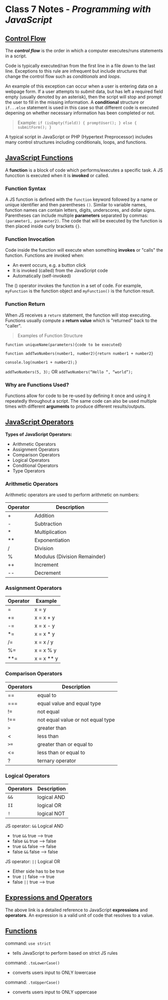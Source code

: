# Class 7 Notes - *Programming with JavaScript*

## [Control Flow](https://developer.mozilla.org/en-US/docs/Glossary/Control_flow)

The ***control flow*** is the order in which a computer executes/runs statements in a script.

Code is typically executed/ran from the first line in a file down to the last line. Exceptions to this rule are infrequent but include structures that change the control flow such as *conditionals* and *loops*.

An example of this exception can occur when a user is entering data on a webpage form. If a user attempts to *submit* data, but has left a required field empty (usually denoted by an asterisk), then the script will stop and prompt the user to fill in the missing information. A **conditional** structure or `if...else` statement is used in this case so that different code is executed depening on whether necessary information has been completed or not.

> Example:
`if (isEmpty(field)) {
    promptUser();
} else {
    submitForm();
}`

A typical script in JavaScript or PHP (Hypertext Preprocessor) includes many control structures including conditionals, loops, and functions.

## [JavaScript Functions](https://www.w3schools.com/js/js_functions.asp)

A **function** is a block of code which performs/executes a specific task. A JS funcction is executed when it is **invoked** or called.

### Function Syntax

A JS function is defined with the `function` keyword followed by a name or unique identifier and then parentheses `()`. Similar to variable names, function names can contain letters, digits, underscores, and dollar signs. Parentheses can include multiple **parameters** separated by commas: `(parameter1, parameter2)`. The code that will be executed by the function is then placed inside curly brackets `{}`.

### Function Invocation

Code inside the function will execute when something **invokes** or "calls" the function. Functions are invoked when:

- An event occurs, e.g. a button click
- It is invoked (called) from the JavaScript code
- Automatically (self-invoked)

The () operator invokes the function in a set of code. For example, `myFunction` is the function object and `myFunction()` is the function result.

### Function Return

When JS receives a `return` statement, the function will stop executing. Functions usually compute a **return value** which is "returned" back to the "caller".

> Examples of Function Structure

`function uniqueName(parameters){code to be executed}`

`function addTwoNumbers(number1, number2){return number1 + number2}`

`console.log(number1 + number2);}`

`addTwoNumbers(5, 3);` OR `addTwoNumbers(“Hello “, “world”);`

### Why are Functions Used?

Functions allow for code to be re-used by defining it once and using it repeatedly throughout a script. The same code can also be used multiple times with different **arguments** to produce different results/outputs.

## [JavaScript Operators](https://www.w3schools.com/js/js_operators.asp)

**Types of JavaScript Operators:**

- Arithmetic Operators
- Assignment Operators
- Comparison Operators
- Logical Operators
- Conditional Operators
- Type Operators

### Arithmetic Operators

Arithmetic operators are used to perform arithmetic on numbers:

| Operator | Description |
| -------- | --------- |
| + | Addition |
| - | Subtraction |
| * | Multiplication |
| ** | Exponentiation |
| / | Division |
| % | Modulus (Division Remainder) |
| ++ | Increment |
| -- | Decrement |

### Assignment Operators

| Operator | Example |
--------- | -------- |
= | x = y
+= | x = x + y
-= | x = x - y
*= | x = x * y
/= | x = x / y
%= | x = x % y
**= | x = x ** y

### Comparison Operators

Operators | Description
--------- | ----------
== | equal to
=== | equal value and equal type
!= | not equal
!== | not equal value or not equal type
`>` | greater than
< | less than
`>=` | greater than or equal to
<= | less than or equal to
? | ternary operator

### Logical Operators

Operators | Description
------ | ---------
`&&` | logical AND
`II` | logical OR
`!` | logical NOT

JS operator: `&&` Logical AND

- true `&&` true —> true
- false `&&` true —> false
- true `&&` false —> false
- false `&&` false —> false

JS operator: `||` Logical OR

- Either side has to be true
- true `||` false —> true
- false `||` true —> true

## [Expressions and Operators](https://developer.mozilla.org/en-US/docs/Web/JavaScript/Guide/Expressions_and_Operators)

The above link is a detailed reference to JavaScript **expressions** and **operators**. An expression is a valid unit of code that resolves to a value.

## [Functions](https://developer.mozilla.org/en-US/docs/Web/JavaScript/Guide/Functions)

command: `use strict`

- tells JavaScript to perform based on strict JS rules

command: `.toLowerCase()`

- converts users input to ONLY lowercase

command: `.toUpperCase()`

- converts users input to ONLY uppercase
